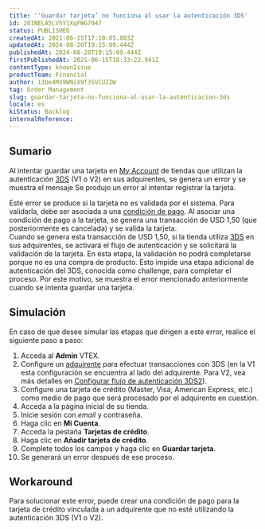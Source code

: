 ```yaml
---
title: '‘Guardar tarjeta’ no funciona al usar la autenticación 3DS'
id: 20INELA5LVhY1XqFWG7047
status: PUBLISHED
createdAt: 2021-06-15T17:10:05.803Z
updatedAt: 2024-08-20T19:15:09.444Z
publishedAt: 2024-08-20T19:15:09.444Z
firstPublishedAt: 2021-06-15T18:33:22.941Z
contentType: knownIssue
productTeam: Financial
author: 13Ue4MX9WNiX9f3SVCUZZW
tag: Order Management
slug: guardar-tarjeta-no-funciona-al-usar-la-autenticacion-3ds
locale: es
kiStatus: Backlog
internalReference: 
---
```


## Sumario

Al intentar guardar una tarjeta en [My Account](https://help.vtex.com/es/tutorial/how-does-my-account-work--2BQ3GiqhqGJTXsWVuio3Xh) de tiendas que utilizan la autenticación [3DS](https://help.vtex.com/es/tutorial/what-is-3d-secure--1eWPdop8mECuaEomQgkAIa) (V1 o V2) en sus adquirentes, se genera un error y se muestra el mensaje Se produjo un error al intentar registrar la tarjeta.

Este error se produce si la tarjeta no es validada por el sistema. Para validarla, debe ser asociada a una [condición de pago](https://help.vtex.com/es/tutorial/how-to-configure-payment-conditions--tutorials_455). Al asociar una condición de pago a la tarjeta, se genera una transacción de USD 1,50 (que posteriormente es cancelada) y se valida la tarjeta.  
Cuando se genera esta transacción de USD 1,50, si la tienda utiliza [3DS](https://help.vtex.com/es/tutorial/what-is-3d-secure--1eWPdop8mECuaEomQgkAIa) en sus adquirentes, se activará el flujo de autenticación y se solicitará la validación de la tarjeta. En esta etapa, la validación no podrá completarse porque no es una compra de producto. Esto impide una etapa adicional de autenticación del 3DS, conocida como challenge, para completar el proceso. Por este motivo, se muestra el error mencionado anteriormente cuando se intenta guardar una tarjeta.

## Simulación

En caso de que desee simular las etapas que dirigen a este error, realice el siguiente paso a paso: 

1. Acceda al __Admin__ VTEX.
2. Configure un [adquirente](https://help.vtex.com/es/tutorial/o-que-e-um-adquirente--7N1oRTG8dGmOiIugC0cs4E) para efectuar transacciones con 3DS (en la V1 esta configuración se encuentra al lado del adquirente. Para V2, vea más detalles en [Configurar flujo de autenticación 3DS2](https://help.vtex.com/es/tutorial/setting-up-3ds-2-authentication-flow--58XMn5LOA6fwrSkoDoAsg2)).
3. Configure una tarjeta de crédito (Master, Visa, American Express, etc.) como medio de pago que será procesado por el adquirente en cuestión. 
4. Acceda a la página inicial de su tienda.
5. Inicie sesión con *email* y contraseña.
6. Haga clic en __Mi Cuenta__.
7. Acceda la pestaña __Tarjetas de crédito__.
8. Haga clic en __Añadir tarjeta de crédito__.
9. Complete todos los campos y haga clic en __Guardar tarjeta__.
10. Se generará un error después de ese proceso.

## Workaround

Para solucionar este error, puede crear una condición de pago para la tarjeta de crédito vinculada a un adquirente que no esté utilizando la autenticación 3DS (V1 o V2).

